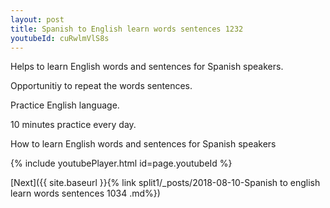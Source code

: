 ```yaml
---
layout: post
title: Spanish to English learn words sentences 1232 
youtubeId: cuRwlmVlS8s
---
```

 
 
Helps to learn English words and sentences for Spanish speakers.

Opportunitiy to repeat the words sentences. 

Practice English language. 
 
10 minutes practice every day. 
 
How to learn English words and sentences for Spanish speakers 
 
{% include youtubePlayer.html id=page.youtubeId %}
 
 
[Next]({{ site.baseurl }}{% link  split1/_posts/2018-08-10-Spanish to english learn words sentences 1034 .md%})
 
